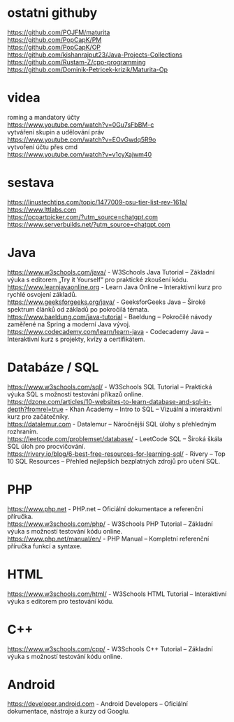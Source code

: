 # ostatni githuby
https://github.com/POJFM/maturita<br/>
https://github.com/PopCapK/PM<br/>
https://github.com/PopCapK/OP<br/>
https://github.com/kishanrajput23/Java-Projects-Collections<br/>
https://github.com/Rustam-Z/cpp-programming<br/>
https://github.com/Dominik-Petricek-krizik/Maturita-Op<br/>

# videa
roming a mandatory účty  <br/>
  https://www.youtube.com/watch?v=0Gu7sFbBM-c <br/>
vytváření skupin a udělování práv <br/>
  https://www.youtube.com/watch?v=EOvGwdq5R9o<br/>
vytvoření účtu přes cmd<br/>
  https://www.youtube.com/watch?v=v1cyXajwm40<br/>

  # sestava
  https://linustechtips.com/topic/1477009-psu-tier-list-rev-161a/ <br/>
  https://www.lttlabs.com<br/>
  https://pcpartpicker.com/?utm_source=chatgpt.com<br/>
  https://www.serverbuilds.net/?utm_source=chatgpt.com<br/>
  
  # Java
  https://www.w3schools.com/java/ - W3Schools Java Tutorial – Základní výuka s editorem „Try it Yourself“ pro praktické zkoušení kódu.<br/>
      https://www.learnjavaonline.org - Learn Java Online – Interaktivní kurz pro rychlé osvojení základů.<br/>
      https://www.geeksforgeeks.org/java/ - GeeksforGeeks Java – Široké spektrum článků od základů po pokročilá témata.<br/>
      https://www.baeldung.com/java-tutorial - Baeldung – Pokročilé návody zaměřené na Spring a moderní Java vývoj.<br/>
      https://www.codecademy.com/learn/learn-java - Codecademy Java – Interaktivní kurz s projekty, kvízy a certifikátem.​<br/>
      
  # Databáze / SQL
  https://www.w3schools.com/sql/ - W3Schools SQL Tutorial – Praktická výuka SQL s možností testování příkazů online.<br/>
      https://dzone.com/articles/10-websites-to-learn-database-and-sql-in-depth?fromrel=true - Khan Academy – Intro to SQL – Vizuální a interaktivní kurz pro začátečníky.<br/>
      https://datalemur.com - Datalemur – Náročnější SQL úlohy s přehledným rozhraním.<br/>
      https://leetcode.com/problemset/database/ - LeetCode SQL – Široká škála SQL úloh pro procvičování.<br/>
      https://rivery.io/blog/6-best-free-resources-for-learning-sql/ - Rivery – Top 10 SQL Resources – Přehled nejlepších bezplatných zdrojů pro učení SQL.<br/>


  # PHP
  https://www.php.net - PHP.net – Oficiální dokumentace a referenční příručka.<br/>
      https://www.w3schools.com/php/ - W3Schools PHP Tutorial – Základní výuka s možností testování kódu online.<br/>
      https://www.php.net/manual/en/ - PHP Manual – Kompletní referenční příručka funkcí a syntaxe.<br/>

  # HTML
  https://www.w3schools.com/html/ - W3Schools HTML Tutorial – Interaktivní výuka s editorem pro testování kódu.<br/>
  
  # C++
  https://www.w3schools.com/cpp/ - W3Schools C++ Tutorial – Základní výuka s možností testování kódu online.<br/>

  # Android
  https://developer.android.com - Android Developers – Oficiální dokumentace, nástroje a kurzy od Googlu.<br/>
      
